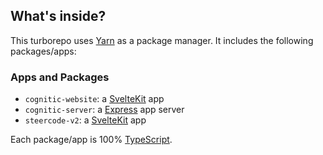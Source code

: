 ## What's inside?

This turborepo uses [Yarn](https://classic.yarnpkg.com/lang/en/) as a package manager. It includes the following packages/apps:

### Apps and Packages

- `cognitic-website`: a [SvelteKit](https://kit.svelte.dev/) app
- `cognitic-server`: a [Express](https://expressjs.com/) app server
- `steercode-v2`: a [SvelteKit](https://kit.svelte.dev/) app

Each package/app is 100% [TypeScript](https://www.typescriptlang.org/).
